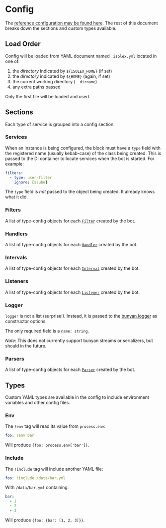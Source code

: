 # Config

The [reference configuration may be found here](./isolex.yml). The rest of this document breaks down the sections and
custom types available.

## Load Order

Config will be loaded from YAML document named `.isolex.yml` located in one of:

1. the *directory* indicated by `${ISOLEX_HOME}` (if set)
1. the *directory* indicated by `${HOME}` (again, if set)
1. the current working directory (`__dirname`)
1. any extra paths passed

Only the first file will be loaded and used.

## Sections

Each type of service is grouped into a config section.

### Services

When an instance is being configured, the block must have a `type` field with the registered name (usually kebab-case)
of the class being created. This is passed to the DI container to locate services when the bot is started. For example:

```yaml
filters:
  - type: user-filter
    ignore: [ssube]
```

The `type` field is *not* passed to the object being created. It already knows what it did.

### Filters

A list of type-config objects for each [`Filter`](../src/filter/Filter.ts) created by the bot.

### Handlers

A list of type-config objects for each [`Handler`](../src/handler/Handler.ts) created by the bot.

### Intervals

A list of type-config objects for each [`Interval`](../src/interval/Interval.ts) created by the bot.

### Listeners

A list of type-config objects for each [`Listener`](../src/listener/Listener.ts) created by the bot.

### Logger

`logger` is not a list (surprise!). Instead, it is passed to the
[bunyan logger](https://github.com/trentm/node-bunyan#constructor-api) as constructor options.

The only required field is a `name: string`.

*Note*: This does not currently support bunyan streams or serializers, but should in the future.

### Parsers

A list of type-config objects for each [`Parser`](../src/parser/Parser.ts) created by the bot.

## Types

Custom YAML types are available in the config to include environment variables and other config files.

### Env

The `!env` tag will read its value from `process.env`:

```yaml
foo: !env bar
```

Will produce `{foo: process.env['bar']}`.

### Include

The `!include` tag will include another YAML file:

```yaml
foo: !include /data/bar.yml
```

With `/data/bar.yml` containing:

```yaml
bar:
  - 1
  - 2
  - 3
```

Will produce `{foo: {bar: [1, 2, 3]}}`.

